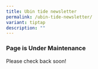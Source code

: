 ```yaml
---
title: Ubin tide newsletter
permalink: /ubin-tide-newsletter/
variant: tiptap
description: ""
---
```

<h3>Page is Under Maintenance</h3>
<p>Please check back soon!</p>
<p></p>